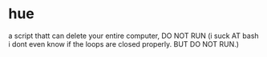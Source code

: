 # hue
a script thatt can delete your entire computer, DO NOT RUN
(i suck AT bash i dont even know if the loops are closed properly. BUT DO NOT RUN.)
